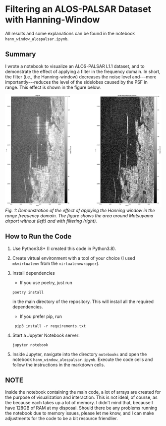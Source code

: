 # Filtering an ALOS-PALSAR Dataset with Hanning-Window

All results and some explanations can be found in the notebook `hann_window_alospalsar.ipynb`.

## Summary

I wrote a notebook to visualize an ALOS-PALSAR L1.1 dataset, and to demonstrate the effect of applying a filter in the frequency domain. In short, the filter (i.e., the Hanning-window) decreases the noise level and---more importantly---reduces the level of the sidelobes caused by the PSF in range. This effect is shown in the figure below.

![alos_palsar_filter_demonstration](results/palsar_hanning_window_comparison.png)*Fig. 1: Demonstration of the effect of applying the Hanning window in the range frequency domain. The figure shows the area around Matsuyama airport without (left) and with filtering (right).*

## How to Run the Code

1. Use Python3.8+ (I created this code in Python3.8).

2. Create virtual environment with a tool of your choice (I used `mkvirtualenv` from the `virtualenvwrapper`).

3. Install dependencies
    - If you use poetry, just run

    ```console
    poetry install
    ```
    in the main directory of the repository. This will install all the required dependencies.

    - If you prefer pip, run

    ```console
	 pip3 install -r requirements.txt 
    ```

4. Start a Jupyter Notebook server:

    ```console
	jupyter notebook
    ```

5. Inside Jupyter, navigate into the directory `notebooks` and open the notebook `hann_window_alospalsar.ipynb`. Execute the code cells and follow the instructions in the markdown cells.

## NOTE

Inside the notebook containing the main code, a lot of arrays are created for the purpose of visualization and interaction. This is not ideal, of course, as the because each takes up a lot of memory. I didn't mind that, because I have 128GB of RAM at my disposal. Should there be any problems running the notebook due to memory issues, please let me know, and I can make adjustments for the code to be a bit resource friendlier.

